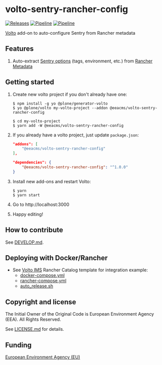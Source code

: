 # volto-sentry-rancher-config
[![Releases](https://img.shields.io/github/v/release/eea/volto-sentry-rancher-config)](https://github.com/eea/volto-sentry-rancher-config/releases)
[![Pipeline](https://ci.eionet.europa.eu/buildStatus/icon?job=volto-addons%2Fvolto-sentry-rancher-config%2Fmaster&subject=master)](https://ci.eionet.europa.eu/view/Github/job/volto-addons/job/volto-sentry-rancher-config/job/master/display/redirect)
[![Pipeline](https://ci.eionet.europa.eu/buildStatus/icon?job=volto-addons%2Fvolto-sentry-rancher-config%2Fdevelop&subject=develop)](https://ci.eionet.europa.eu/view/Github/job/volto-addons/job/volto-sentry-rancher-config/job/develop/display/redirect)


[Volto](https://github.com/plone/volto) add-on to auto-configure Sentry from Rancher metadata

## Features

1. Auto-extract [Sentry options](https://docs.voltocms.com/deploying/sentry/#configuration-options) (tags, environment, etc.) from [Rancher Metadata](https://rancher.com/docs/rancher/v1.6/en/rancher-services/metadata-service/)

## Getting started

1. Create new volto project if you don't already have one:

   ```
   $ npm install -g yo @plone/generator-volto
   $ yo @plone/volto my-volto-project --addon @eeacms/volto-sentry-rancher-config

   $ cd my-volto-project
   $ yarn add -W @eeacms/volto-sentry-rancher-config
   ```

1. If you already have a volto project, just update `package.json`:

   ```JSON
   "addons": [
       "@eeacms/volto-sentry-rancher-config"
   ],

   "dependencies": {
       "@eeacms/volto-sentry-rancher-config": "^1.0.0"
   }
   ```

1. Install new add-ons and restart Volto:

   ```
   $ yarn
   $ yarn start
   ```

1. Go to http://localhost:3000

1. Happy editing!

## How to contribute

See [DEVELOP.md](https://github.com/eea/volto-sentry-rancher-config/blob/master/DEVELOP.md2).

## Deploying with Docker/Rancher

* See [Volto IMS](https://github.com/eea/eea.rancher.catalog/blob/master/templates/volto-ims) Rancher Catalog template for integration example:
  * [docker-compose.yml](https://github.com/eea/eea.rancher.catalog/blob/master/templates/volto-ims/39/docker-compose.yml#L14-L20)
  * [rancher-compose.yml](https://github.com/eea/eea.rancher.catalog/blob/master/templates/volto-ims/39/rancher-compose.yml#L33-L58)
  * [auto_release.sh](https://github.com/eea/eea.rancher.catalog/blob/master/templates/volto-ims/auto_release.sh)

## Copyright and license

The Initial Owner of the Original Code is European Environment Agency (EEA).
All Rights Reserved.

See [LICENSE.md](https://github.com/eea/volto-sentry-rancher-config/blob/master/LICENSE.md) for details.

## Funding

[European Environment Agency (EU)](http://eea.europa.eu)
